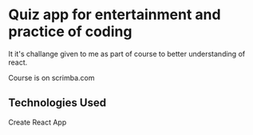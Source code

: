 # Quiz app for entertainment and practice of coding

It it's challange given to me as part of course to better understanding of react.

Course is on scrimba.com

## Technologies Used

Create React App
